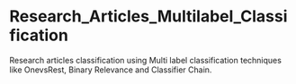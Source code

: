 # Research_Articles_Multilabel_Classification

Research articles classification using Multi label classification techniques like OnevsRest, Binary Relevance and Classifier Chain.
